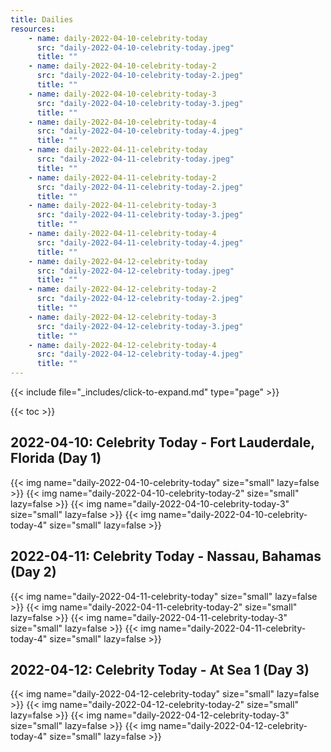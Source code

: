 ```yaml
---
title: Dailies
resources:
    - name: daily-2022-04-10-celebrity-today
      src: "daily-2022-04-10-celebrity-today.jpeg"
      title: ""
    - name: daily-2022-04-10-celebrity-today-2
      src: "daily-2022-04-10-celebrity-today-2.jpeg"
      title: ""
    - name: daily-2022-04-10-celebrity-today-3
      src: "daily-2022-04-10-celebrity-today-3.jpeg"
      title: ""
    - name: daily-2022-04-10-celebrity-today-4
      src: "daily-2022-04-10-celebrity-today-4.jpeg"
      title: ""
    - name: daily-2022-04-11-celebrity-today
      src: "daily-2022-04-11-celebrity-today.jpeg"
      title: ""
    - name: daily-2022-04-11-celebrity-today-2
      src: "daily-2022-04-11-celebrity-today-2.jpeg"
      title: ""
    - name: daily-2022-04-11-celebrity-today-3
      src: "daily-2022-04-11-celebrity-today-3.jpeg"
      title: ""
    - name: daily-2022-04-11-celebrity-today-4
      src: "daily-2022-04-11-celebrity-today-4.jpeg"
      title: ""
    - name: daily-2022-04-12-celebrity-today
      src: "daily-2022-04-12-celebrity-today.jpeg"
      title: ""
    - name: daily-2022-04-12-celebrity-today-2
      src: "daily-2022-04-12-celebrity-today-2.jpeg"
      title: ""
    - name: daily-2022-04-12-celebrity-today-3
      src: "daily-2022-04-12-celebrity-today-3.jpeg"
      title: ""
    - name: daily-2022-04-12-celebrity-today-4
      src: "daily-2022-04-12-celebrity-today-4.jpeg"
      title: ""
---
```


{{< include file="_includes/click-to-expand.md" type="page" >}}

{{< toc >}}

## 2022-04-10: Celebrity Today - Fort Lauderdale, Florida (Day 1)

{{< img name="daily-2022-04-10-celebrity-today" size="small" lazy=false >}}
{{< img name="daily-2022-04-10-celebrity-today-2" size="small" lazy=false >}}
{{< img name="daily-2022-04-10-celebrity-today-3" size="small" lazy=false >}}
{{< img name="daily-2022-04-10-celebrity-today-4" size="small" lazy=false >}}

## 2022-04-11: Celebrity Today - Nassau, Bahamas (Day 2)

{{< img name="daily-2022-04-11-celebrity-today" size="small" lazy=false >}}
{{< img name="daily-2022-04-11-celebrity-today-2" size="small" lazy=false >}}
{{< img name="daily-2022-04-11-celebrity-today-3" size="small" lazy=false >}}
{{< img name="daily-2022-04-11-celebrity-today-4" size="small" lazy=false >}}

## 2022-04-12: Celebrity Today - At Sea 1 (Day 3)

{{< img name="daily-2022-04-12-celebrity-today" size="small" lazy=false >}}
{{< img name="daily-2022-04-12-celebrity-today-2" size="small" lazy=false >}}
{{< img name="daily-2022-04-12-celebrity-today-3" size="small" lazy=false >}}
{{< img name="daily-2022-04-12-celebrity-today-4" size="small" lazy=false >}}
